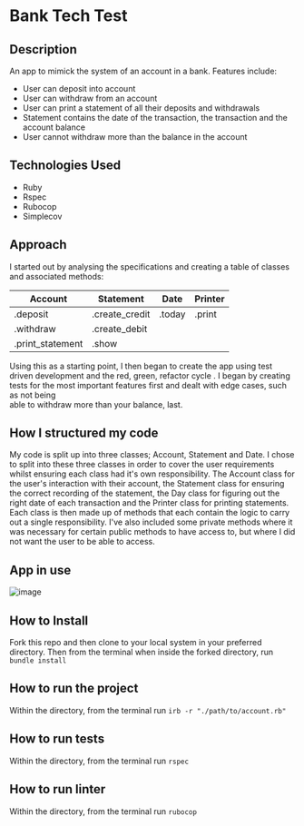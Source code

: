 # Bank Tech Test

## Description

An app to mimick the system of an account in a bank. Features include:

- User can deposit into account
- User can withdraw from an account
- User can print a statement of all their deposits and withdrawals
- Statement contains the date of the transaction, the transaction and the account balance
- User cannot withdraw more than the balance in the account

## Technologies Used

- Ruby
- Rspec
- Rubocop
- Simplecov

## Approach

I started out by analysing the specifications and creating a table of classes and associated methods:

Account | Statement | Date | Printer
------- | --------- | ---- | -------
.deposit | .create_credit | .today | .print
.withdraw | .create_debit | |
.print_statement | .show |  |

Using this as a starting point, I then began to create the app using test driven development and the red, green, refactor cycle . I began by creating tests for the most important features first and dealt with edge cases, such as not being  
able to withdraw more than your balance, last.

## How I structured my code

My code is split up into three classes; Account, Statement and Date. I chose to split into these three classes in order to cover the user requirements whilst ensuring each class had it's own responsibility. The Account class for the user's interaction with their account, the Statement class for ensuring the correct recording of the statement, the Day class for figuring out the right date of each transaction and the Printer class for printing statements. Each class is then made up of methods that each contain the logic to carry out a single responsibility. I've also included some private methods where it was necessary for certain public methods to have access to, but where I did not want the user to be able to access.

## App in use

![image](https://user-images.githubusercontent.com/53436716/73290482-6de97c80-41f6-11ea-92ae-20e947547853.png)

## How to Install

Fork this repo and then clone to your local system in your preferred directory.
Then from the terminal when inside the forked directory, run `bundle install`

## How to run the project

Within the directory, from the terminal run `irb -r "./path/to/account.rb"`

## How to run tests

Within the directory, from the terminal run `rspec`

## How to run linter

Within the directory, from the terminal run `rubocop`
